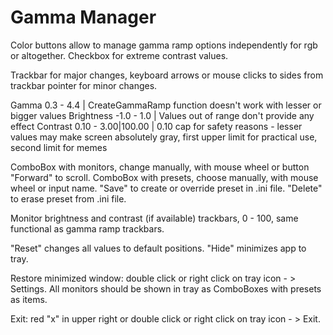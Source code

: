 # Gamma Manager
Color buttons allow to manage gamma ramp options independently for rgb or altogether.
Checkbox for extreme contrast values.

Trackbar for major changes, keyboard arrows or mouse clicks to sides from trackbar pointer for minor changes.

Gamma 0.3 - 4.4               | CreateGammaRamp function doesn't work with lesser or bigger values
Brightness -1.0 - 1.0         | Values out of range don't provide any effect
Contrast 0.10 - 3.00|100.00   | 0.10 cap for safety reasons - lesser values may make screen absolutely gray, first upper limit for practical use, second limit for memes 

ComboBox with monitors, change manually, with mouse wheel or button "Forward" to scroll.
ComboBox with presets, choose manually, with mouse wheel or input name. 
"Save" to create or override preset in .ini file. "Delete" to erase preset from .ini file.

Monitor brightness and contrast (if available) trackbars, 0 - 100, same functional as gamma ramp trackbars.

"Reset" changes all values to default positions.
"Hide" minimizes app to tray.

Restore minimized window: double click or right click on tray icon - > Settings.
All monitors should be shown in tray as ComboBoxes with presets as items.

Exit: red "x" in upper right or double click or right click on tray icon - > Exit.
